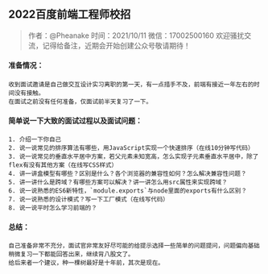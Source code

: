 ## 2022百度前端工程师校招
  >  作者：@Pheanake
  >  时间：2021/10/11
  >  微信：17002500160
  >  欢迎骚扰交流，记得给备注，近期会开始创建公众号敬请期待！

    
#### 准备情况：

    收到面试邀请是自己做交互设计实习离职的第一天，有一点措手不及，前端有接近一年左右的时间没有接触。
    在面试之前没有任何准备，仅面试前半天复习了一下。

#### 简单说一下大致的面试过程以及面试问题：

    1. 介绍一下你自己
    2. 说一说常见的排序算法有哪些，用JavaScript实现一个快速排序（在线10分钟写代码）
    3. 说一说常见的垂直水平居中方案，若父元素未知宽高，怎么实现子元素垂直水平居中，除了flex有没有其他方案（在线写CSS样式）
    4. 讲一讲盒模型有哪些？区别是什么？各个浏览器的兼容性如何？怎么解决兼容性问题？
    5. 讲一讲什么是跨域？有哪些方案可以解决？讲一讲怎么用src属性来实现跨域？
    6. 说一说熟悉的ES6新特性，`module.exports`与node里面的exports有什么区别？
    7. 说一说熟悉的设计模式？写一下工厂模式（在线写代码）
    8. 说一说平时怎么学习前端的？

#### 总结：

    自己准备非常不充分，面试官非常友好尽可能的给提示选择一些简单的问题提问，问题偏向基础稍微复习一下都能回答出来，继续背八股文了。
    给后来者一个建议，种一棵树最好是十年前，其次是现在。

